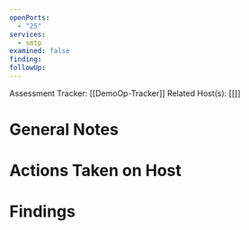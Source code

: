 ```yaml
---
openPorts:
  - "25"
services:
  - smtp
examined: false
finding:
followUp:
---
```


Assessment Tracker: [[DemoOp-Tracker]]
Related Host(s): [[]]

# General Notes

# Actions Taken on Host

# Findings

